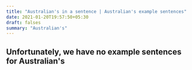 ```yaml
---
title: "Australian's in a sentence | Australian's example sentences"
date: 2021-01-20T19:57:50+05:30
draft: falses
summary: "Australian's"
---
```

## Unfortunately, we have no example sentences for Australian's                 
